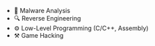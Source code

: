 - 🐛 Malware Analysis
- 🔍 Reverse Engineering
- ⚙️ Low-Level Programming (C/C++, Assembly)
- ⚒️ Game Hacking
